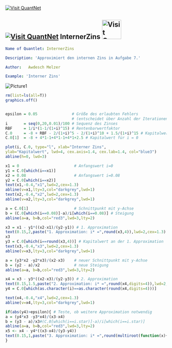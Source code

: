 [<img src="https://github.com/QuantLet/Styleguide-and-Validation-procedure/blob/master/pictures/banner.png" alt="Visit QuantNet">](http://quantlet.de/index.php?p=info)

## [<img src="https://github.com/QuantLet/Styleguide-and-Validation-procedure/blob/master/pictures/qloqo.png" alt="Visit QuantNet">](http://quantlet.de/) **InternerZins** [<img src="https://github.com/QuantLet/Styleguide-and-Validation-procedure/blob/master/pictures/QN2.png" width="60" alt="Visit QuantNet 2.0">](http://quantlet.de/d3/ia)


```yaml
Name of Quantlet: InternerZins 

Description: 'Approximiert den internen Zins in Aufgabe 7.' 

Author:   Awdesch Melzer 

Example: 'Interner Zins' 

```
![Picture1](10.jpeg)

```R
rm(list=ls(all=T))
graphics.off()


epsilon = 0.05               # Größe des erlaubten Fehlers 
                             # (entscheidet über Anzahl der Iterationen)
i       = seq(0,20,0.01)/100 # Sequenz des Zinses
RBF     = 1/i*(1-1/(1+i)^15) # Rentenbarwertfaktor
C.0     = -8 + RBF - 2/(1+i)^5 - 2/(1+i)^10 + 1.5/(1+i)^15 # Kapitalwert
C.0[1]  = -8 + 4*1-1+4*1-1+4*1+2.5 # Kapitalwert für i = 0

plot(i, C.0, type="l", xlab="Interner Zins",
ylab="Kapitalwert", lwd=4, cex.axis=1.4, cex.lab=1.4, col="blue3")
abline(h=0, lwd=3)

x1 = 0                        # Anfangswert i=0
y1 = C.0[which(i==x1)]
x2 = 0.08                     # Anfangswert i=0.08
y2 = C.0[which(i==x2)]
text(x1,-0.4,"x1",lwd=2,cex=1.3)
abline(v=x1,lty=3,col="darkgrey",lwd=1)
text(x2,-0.4,"x2",lwd=2,cex=1.3)
abline(v=x2,lty=3,col="darkgrey",lwd=1)

a = C.0[1]                    # Schnittpunkt mit y-Achse
b = (C.0[which(i==0.08)]-a)/i[which(i==0.08)] # Steigung
abline(a=a, b=b,col="red3",lwd=3,lty=2)

x3 = x1 - y1*((x2-x1)/(y2-y1)) # 1. Approximation
text(0.15,2,paste("1. Approximation: i* =",round(x3,4)),lwd=2,cex=1.3)
x3
y3 = C.0[which(i==round(x3,4))] # Kapitalwert an der 1. Approximation
text(x3,-0.4,"x3",lwd=2,cex=1.3)
abline(v=x3,lty=3,col="darkgrey",lwd=1)

a = (y3*x2 -y2*x3)/(x2-x3)    # neuer Schnittpunkt mit y-Achse
b = (y2 - a)/x2               # neue Steigung
abline(a=a, b=b,col="red3",lwd=3,lty=2)

x4 = x3 - y3*((x2-x3)/(y2-y3)) # 2. Approximation
text(0.15,1.5,paste("2. Approximation: i* =",round(x4,digits=4)),lwd=2,cex=1.3)
y4 = C.0[which(as.character(i)==as.character(round(x4,digits=4)))]

text(x4,-0.4,"x4",lwd=2,cex=1.3)
abline(v=x4,lty=3,col="darkgrey",lwd=1)

if(abs(y4)>epsilon){ # Teste, ob weitere Approximation notwendig
a = (y4*x3 -y3*x4)/(x3-x4)
b = (y3 - a)/x3#(C.0[which(i==i.star)]-a)/i[which(i==i.star)]
abline(a=a, b=b,col="red3",lwd=3,lty=2)
x5 <- x4 - y4*((x3-x4)/(y3-y4))
text(0.15,1,paste("3. Approximation: i* =",round(multiroot(function(x){a+b*x},start=0.08)$root,digits=4)),lwd=2,cex=1.3)
}
```
